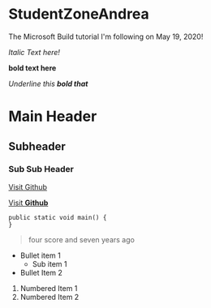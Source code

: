 # StudentZoneAndrea

The Microsoft Build tutorial I'm following on May 19, 2020!

_Italic Text here!_

**bold text here**

_Underline this **bold that**_

# Main Header

## Subheader

### Sub Sub Header

[Visit Github](http://github.com)

[Visit **Github**](http://github.com)

```
public static void main() {
}
```

> four score and seven years ago

- Bullet item 1
  - Sub item 1
- Bullet Item 2

1. Numbered Item 1
2. Numbered Item 2
